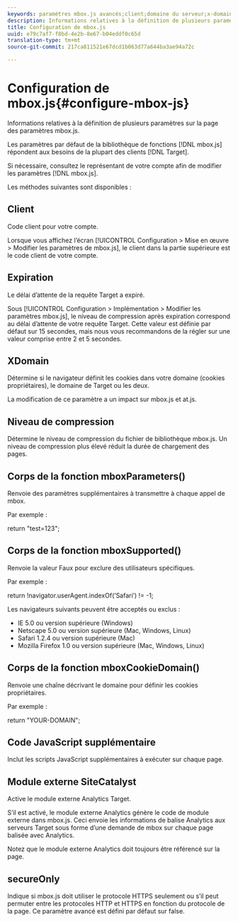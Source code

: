 ```yaml
---
keywords: paramètres mbox.js avancés;client;domaine du serveur;x-domaine;niveau de compression;prise en charge de l’ID de session client;secureOnly;prise en charge de l’ID de PC client;transmettre la page;URL référente;niveau de trafic;durée du trafic;corps de la fonction mboxParameters();corps de la fonction mboxSupported();corps de la fonction mboxCookieDomain();code JavaScript supplémentaire;module externe SiteCatalyst;obtenir mbox.js sous la forme d’un fichier JavaScript à extraction automatique;scintillement;masquage du corps;masquer le corps
description: Informations relatives à la définition de plusieurs paramètres sur la page des paramètres mbox.js.
title: Configuration de mbox.js
uuid: e79c7af7-f8bd-4e2b-8e67-b04eddf0c65d
translation-type: tm+mt
source-git-commit: 217ca811521e67dcd1b063d77a644ba3ae94a72c

---
```



# Configuration de mbox.js{#configure-mbox-js}

Informations relatives à la définition de plusieurs paramètres sur la page des paramètres mbox.js.

Les paramètres par défaut de la bibliothèque de fonctions [!DNL mbox.js] répondent aux besoins de la plupart des clients [!DNL Target].

Si nécessaire, consultez le représentant de votre compte afin de modifier les paramètres [!DNL mbox.js].

Les méthodes suivantes sont disponibles :

## Client

Code client pour votre compte.

Lorsque vous affichez l’écran [!UICONTROL Configuration &gt; Mise en œuvre &gt; Modifier les paramètres de mbox.js], le client dans la partie supérieure est le code client de votre compte.

## Expiration

Le délai d’attente de la requête Target a expiré.

Sous [!UICONTROL Configuration &gt; Implémentation &gt; Modifier les paramètres mbox.js], le niveau de compression après expiration correspond au délai d’attente de votre requête Target. Cette valeur est définie par défaut sur 15 secondes, mais nous vous recommandons de la régler sur une valeur comprise entre 2 et 5 secondes.

## XDomain

Détermine si le navigateur définit les cookies dans votre domaine (cookies propriétaires), le domaine de Target ou les deux.

La modification de ce paramètre a un impact sur mbox.js et at.js.

## Niveau de compression

Détermine le niveau de compression du fichier de bibliothèque mbox.js. Un niveau de compression plus élevé réduit la durée de chargement des pages.

## Corps de la fonction mboxParameters()

Renvoie des paramètres supplémentaires à transmettre à chaque appel de mbox.

Par exemple :

return "test=123";

## Corps de la fonction mboxSupported()

Renvoie la valeur Faux pour exclure des utilisateurs spécifiques.

Par exemple :

return !navigator.userAgent.indexOf(’Safari’) != -1;

Les navigateurs suivants peuvent être acceptés ou exclus :

* IE 5.0 ou version supérieure (Windows)
* Netscape 5.0 ou version supérieure (Mac, Windows, Linux)
* Safari 1.2.4 ou version supérieure (Mac)
* Mozilla Firefox 1.0 ou version supérieure (Mac, Windows, Linux)

## Corps de la fonction mboxCookieDomain()

Renvoie une chaîne décrivant le domaine pour définir les cookies propriétaires.

Par exemple :

return "YOUR-DOMAIN";

## Code JavaScript supplémentaire

Inclut les scripts JavaScript supplémentaires à exécuter sur chaque page.

## Module externe SiteCatalyst

Active le module externe Analytics Target.

S’il est activé, le module externe Analytics génère le code de module externe dans mbox.js. Ceci envoie les informations de balise Analytics aux serveurs Target sous forme d’une demande de mbox sur chaque page balisée avec Analytics.

Notez que le module externe Analytics doit toujours être référencé sur la page.

## secureOnly

Indique si mbox.js doit utiliser le protocole HTTPS seulement ou s’il peut permuter entre les protocoles HTTP et HTTPS en fonction du protocole de la page. Ce paramètre avancé est défini par défaut sur false.